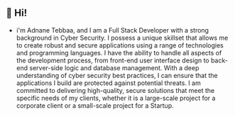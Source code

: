 
## 👋 Hi!

- i'm Adnane Tebbaa, and I am a Full Stack Developer with a strong background in Cyber Security. I possess a unique skillset that allows me to create robust and secure applications using a range of technologies and programming languages. I have the ability to handle all aspects of the development process, from front-end user interface design to back-end server-side logic and database management. With a deep understanding of cyber security best practices, I can ensure that the applications I build are protected against potential threats. I am committed to delivering high-quality, secure solutions that meet the specific needs of my clients, whether it is a large-scale project for a corporate client or a small-scale project for a Startup.